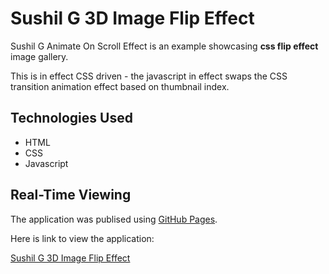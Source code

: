 # Sushil G 3D Image Flip Effect

Sushil G Animate On Scroll Effect is an example showcasing **css flip effect** image gallery.

This is in effect CSS driven - the javascript in effect swaps the CSS transition animation effect based on thumbnail index.


## Technologies Used

- HTML
- CSS
- Javascript

## Real-Time Viewing

The application was publised using [GitHub Pages](https://pages.github.com/). 

Here is link to view the application:

[Sushil G 3D Image Flip Effect](https://susgupta.github.io/3d_flip_gallery/index.html)